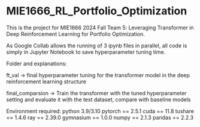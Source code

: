 # MIE1666_RL_Portfolio_Optimization
This is the project for MIE1666 2024 Fall Team 5: Leveraging Transformer in Deep Reinforcement Learning for Portfolio Optimization.

As Google Collab allows the running of 3 ipynb files in parallel, all code is simply in Jupyter Notebook to save hyperparameter tuning time. 

Folder and explanations:

ft_val -> final hyperparameter tuning for the transformer model in the deep reinforcement learning structure 

final_comparsion -> Train the transformer with the tuned hyperparameter setting and evaluate it with the test dataset, compare with baseline models

Environment required:
python 3.9/3.10
pytorch == 2.5.1
cuda == 11.8
tushare == 1.4.6
ray == 2.39.0
gymnasium == 1.0.0
numpy == 2.1.3
pandas == 2.2.3

